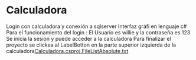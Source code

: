 # Calculadora
Login con calculadora y conexión a sqlserver 
Interfaz gráfi  en lenguaje c#
Para el funcionamiento del login : El Usuario es willie y la contraseña es 123
Se inicia la sesión y puede acceder a la calculadora
Para finalizar el proyecto se clickea al LabelBotton en la parte superior izquierda de la calculadora[Calculadora.csproj.FileListAbsolute.txt](https://github.com/WillieRA22/Calculadora/files/8556336/Calculadora.csproj.FileListAbsolute.txt)
